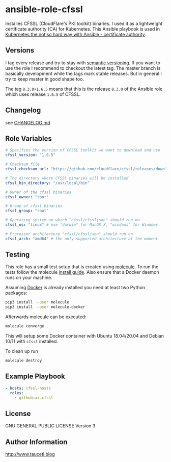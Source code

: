 # ansible-role-cfssl

Installes CFSSL (CloudFlare's PKI toolkit) binaries. I used it as a lightweight certificate authority (CA) for Kubernetes. This Ansible playbook is used in [Kubernetes the not so hard way with Ansible - certificate authority](https://www.tauceti.blog/posts/kubernetes-the-not-so-hard-way-with-ansible-certificate-authority/).

## Versions

I tag every release and try to stay with [semantic versioning](http://semver.org). If you want to use the role I recommend to checkout the latest tag. The master branch is basically development while the tags mark stable releases. But in general I try to keep master in good shape too.

The tag `8.3.0+1.6.5` means that this is the release `8.3.0` of the Ansible role which uses release `1.6.5` of CFSSL.

## Changelog

see [CHANGELOG.md](https://github.com/githubixx/ansible-role-cfssl/blob/master/CHANGELOG.md)

## Role Variables

```yaml
# Specifies the version of CFSSL toolkit we want to download and use
cfssl_version: "1.6.5"

# Checksum file
cfssl_checksum_url: "https://github.com/cloudflare/cfssl/releases/download/v{{ cfssl_version }}/cfssl_{{ cfssl_version }}_checksums.txt"

# The directory where CFSSL binaries will be installed
cfssl_bin_directory: "/usr/local/bin"

# Owner of the cfssl binaries
cfssl_owner: "root"

# Group of cfssl binaries
cfssl_group: "root"

# Operating system on which "cfssl/cfssljson" should run on
cfssl_os: "linux" # use "darwin" for MacOS X, "windows" for Windows

# Processor architecture "cfssl/cfssljson" should run on
cfssl_arch: "amd64" # the only supported architecture at the moment
```

## Testing

This role has a small test setup that is created using [molecule](https://github.com/ansible-community/molecule). To run the tests follow the molecule [install guide](https://molecule.readthedocs.io/en/latest/installation.html). Also ensure that a Docker daemon runs on your machine.

Assuming [Docker](https://www.docker.io) is already installed you need at least two Python packages:

```bash
pip3 install --user molecule
pip3 install --user molecule-docker
```

Afterwards molecule can be executed:

```bash
molecule converge
```

This will setup some Docker container with Ubuntu 18.04/20.04 and Debian 10/11 with `cfssl` installed.

To clean up run

```bash
molecule destroy
```

## Example Playbook

```yaml
- hosts: cfssl-hosts
  roles:
    - githubixx.cfssl
```

## License

GNU GENERAL PUBLIC LICENSE Version 3

## Author Information

http://www.tauceti.blog

